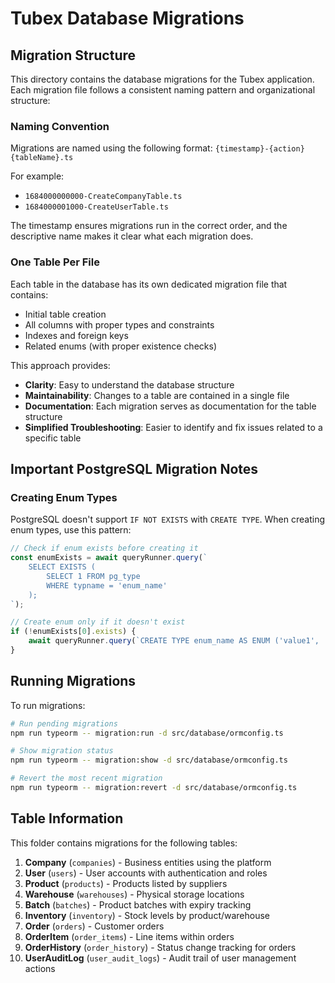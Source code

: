 # Tubex Database Migrations

## Migration Structure

This directory contains the database migrations for the Tubex application. Each migration file follows a consistent naming pattern and organizational structure:

### Naming Convention

Migrations are named using the following format:
`{timestamp}-{action}{tableName}.ts`

For example:
- `1684000000000-CreateCompanyTable.ts`
- `1684000001000-CreateUserTable.ts`

The timestamp ensures migrations run in the correct order, and the descriptive name makes it clear what each migration does.

### One Table Per File

Each table in the database has its own dedicated migration file that contains:
- Initial table creation
- All columns with proper types and constraints
- Indexes and foreign keys
- Related enums (with proper existence checks)

This approach provides:
- **Clarity**: Easy to understand the database structure
- **Maintainability**: Changes to a table are contained in a single file
- **Documentation**: Each migration serves as documentation for the table structure
- **Simplified Troubleshooting**: Easier to identify and fix issues related to a specific table

## Important PostgreSQL Migration Notes

### Creating Enum Types

PostgreSQL doesn't support `IF NOT EXISTS` with `CREATE TYPE`. When creating enum types, use this pattern:

```typescript
// Check if enum exists before creating it
const enumExists = await queryRunner.query(`
    SELECT EXISTS (
        SELECT 1 FROM pg_type 
        WHERE typname = 'enum_name'
    );
`);

// Create enum only if it doesn't exist
if (!enumExists[0].exists) {
    await queryRunner.query(`CREATE TYPE enum_name AS ENUM ('value1', 'value2', 'value3')`);
}
```

## Running Migrations

To run migrations:

```bash
# Run pending migrations
npm run typeorm -- migration:run -d src/database/ormconfig.ts

# Show migration status
npm run typeorm -- migration:show -d src/database/ormconfig.ts

# Revert the most recent migration
npm run typeorm -- migration:revert -d src/database/ormconfig.ts
```

## Table Information

This folder contains migrations for the following tables:

1. **Company** (`companies`) - Business entities using the platform
2. **User** (`users`) - User accounts with authentication and roles
3. **Product** (`products`) - Products listed by suppliers
4. **Warehouse** (`warehouses`) - Physical storage locations
5. **Batch** (`batches`) - Product batches with expiry tracking
6. **Inventory** (`inventory`) - Stock levels by product/warehouse
7. **Order** (`orders`) - Customer orders
8. **OrderItem** (`order_items`) - Line items within orders
9. **OrderHistory** (`order_history`) - Status change tracking for orders
10. **UserAuditLog** (`user_audit_logs`) - Audit trail of user management actions
